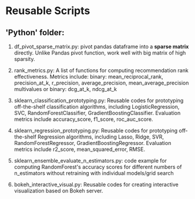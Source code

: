 # Reusable Scripts

## 'Python' folder: 
1. df_pivot_sparse_matrix.py:
pivot pandas dataframe into a **sparse matrix** directly. Unlike Pandas pivot function, work well with big matrix of high sparsity. 

2. rank_metrics.py:
A list of functions for computing recommendation rank effectiveness. Metrics include: 
binary: mean_reciprocal_rank, precision_at_k, r_precision, average_precision, mean_average_precision
multivalues or binary: dcg_at_k, ndcg_at_k

3. sklearn_classification_prototyping.py:
Reusable codes for prototyping off-the-shelf classification algorithms, including LogisticRegression, SVC, RandomForestClassifier, GradientBoostingClassifier. Evaluation metrics include accuracy_score, f1_score, roc_auc_score. 

4. sklearn_regression_prototyping.py:
Reusable codes for prototyping off-the-shelf Regression algorithms, including Lasso, Ridge, SVR, RandomForestRegressor, GradientBoostingRegressor. Evaluation metrics include r2_score, mean_squared_error, RMSE. 

5. sklearn_ensemble_evaluate_n_estimators.py:
code example for computing RandomForest's accuracy scores for different numbers of n_estimators without retraining with individual models/grid search

6. bokeh_interactive_visual.py:
Reusable codes for creating interactive visualization based on Bokeh server. 
